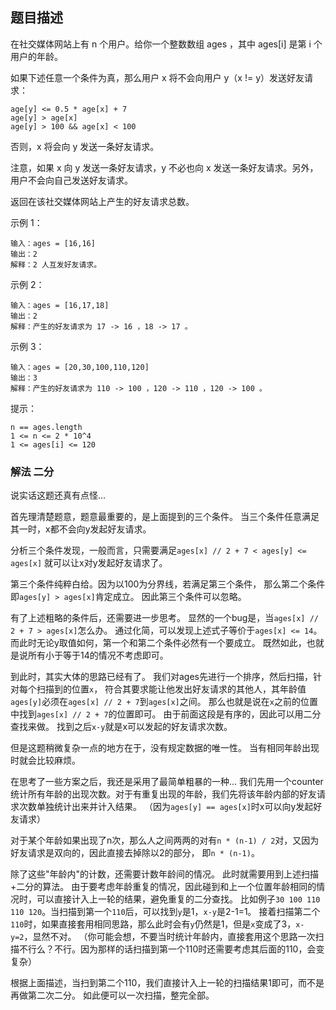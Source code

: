 ## 题目描述
在社交媒体网站上有 n 个用户。给你一个整数数组 ages ，其中 ages[i] 是第 i 个用户的年龄。

如果下述任意一个条件为真，那么用户 x 将不会向用户 y（x != y）发送好友请求：
```
age[y] <= 0.5 * age[x] + 7
age[y] > age[x]
age[y] > 100 && age[x] < 100
```
否则，x 将会向 y 发送一条好友请求。

注意，如果 x 向 y 发送一条好友请求，y 不必也向 x 发送一条好友请求。另外，用户不会向自己发送好友请求。

返回在该社交媒体网站上产生的好友请求总数。

示例 1：
```
输入：ages = [16,16]
输出：2
解释：2 人互发好友请求。
```
示例 2：
```
输入：ages = [16,17,18]
输出：2
解释：产生的好友请求为 17 -> 16 ，18 -> 17 。
```
示例 3：
```
输入：ages = [20,30,100,110,120]
输出：3
解释：产生的好友请求为 110 -> 100 ，120 -> 110 ，120 -> 100 。
```

提示：
```
n == ages.length
1 <= n <= 2 * 10^4
1 <= ages[i] <= 120
```

### 解法 二分
说实话这题还真有点怪…

首先理清楚题意，题意最重要的，是上面提到的三个条件。
当三个条件任意满足其一时，x都不会向y发起好友请求。

分析三个条件发现，一般而言，只需要满足`ages[x] // 2 + 7 < ages[y] <= ages[x]`
就可以让x对y发起好友请求了。

第三个条件纯粹白给。因为以100为分界线，若满足第三个条件，
那么第二个条件即`ages[y] > ages[x]`肯定成立。
因此第三个条件可以忽略。

有了上述粗略的条件后，还需要进一步思考。
显然的一个bug是，当`ages[x] // 2 + 7 > ages[x]`怎么办。
通过化简，可以发现上述式子等价于`ages[x] <= 14`。
而此时无论y取值如何，第一个和第二个条件必然有一个要成立。
既然如此，也就是说所有小于等于14的情况不考虑即可。

到此时，其实大体的思路已经有了。
我们对ages先进行一个排序，然后扫描，针对每个扫描到的位置`x`，
符合其要求能让他发出好友请求的其他人，其年龄值`ages[y]`必须在`ages[x] // 2 + 7`到`ages[x]`之间。
那么也就是说在`x`之前的位置中找到`ages[x] // 2 + 7`的位置即可。
由于前面这段是有序的，因此可以用二分查找来做。
找到之后`x-y`就是x可以发起的好友请求次数。

但是这题稍微复杂一点的地方在于，没有规定数据的唯一性。
当有相同年龄出现时就会比较麻烦。

在思考了一些方案之后，我还是采用了最简单粗暴的一种…
我们先用一个counter统计所有年龄的出现次数。对于有重复出现的年龄，我们先将该年龄内部的好友请求次数单独统计出来并计入结果。
（因为`ages[y] == ages[x]`时x可以向y发起好友请求）

对于某个年龄如果出现了n次，那么人之间两两的对有`n * (n-1) / 2`对，又因为好友请求是双向的，因此直接去掉除以2的部分，
即`n * (n-1)`。

除了这些"年龄内"的计数，还需要计数年龄间的情况。
此时就需要用到上述扫描+二分的算法。
由于要考虑年龄重复的情况，因此碰到和上一个位置年龄相同的情况时，可以直接计入上一轮的结果，避免重复的二分查找。
比如例子`30 100 110 110 120`。当扫描到第一个`110`后，可以找到`y`是1，`x-y`是2-1=1。
接着扫描第二个`110`时，如果直接套用相同思路，那么此时会有`y`仍然是1，但是`x`变成了3，`x-y=2`，显然不对。
（你可能会想，不要当时统计年龄内，直接套用这个思路一次扫描不行么？不行。因为那样的话扫描到第一个110时还需要考虑其后面的110，会变复杂）

根据上面描述，当扫到第二个110，我们直接计入上一轮的扫描结果1即可，而不是再做第二次二分。
如此便可以一次扫描，整完全部。